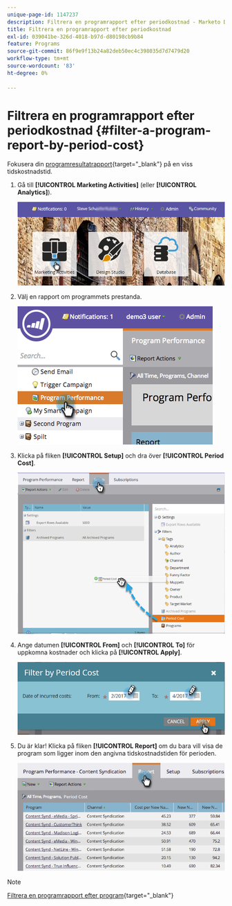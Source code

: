 ```yaml
---
unique-page-id: 1147237
description: Filtrera en programrapport efter periodkostnad - Marketo Docs - produktdokumentation
title: Filtrera en programrapport efter periodkostnad
exl-id: 039041be-326d-4018-b97d-d80198cb9b84
feature: Programs
source-git-commit: 86f9e9f13b24a82deb50ec4c398035d7d7479d20
workflow-type: tm+mt
source-wordcount: '83'
ht-degree: 0%

---
```


# Filtrera en programrapport efter periodkostnad {#filter-a-program-report-by-period-cost}

Fokusera din [programresultatrapport](/help/marketo/product-docs/core-marketo-concepts/programs/program-performance-report/create-a-program-performance-report.md){target="_blank"} på en viss tidskostnadstid.

1. Gå till **[!UICONTROL Marketing Activities]** (eller **[!UICONTROL Analytics]**).

   ![](assets/login-marketing-activities-1.png)

1. Välj en rapport om programmets prestanda.

   ![](assets/image2014-9-23-16-3a22-3a52.png)

1. Klicka på fliken **[!UICONTROL Setup]** och dra över **[!UICONTROL Period Cost]**.

   ![](assets/lm-86194-1.png)

1. Ange datumen **[!UICONTROL From]** och **[!UICONTROL To]** för uppkomna kostnader och klicka på **[!UICONTROL Apply]**.

   ![](assets/lm-86194-2a-hands.png)

1. Du är klar! Klicka på fliken **[!UICONTROL Report]** om du bara vill visa de program som ligger inom den angivna tidskostnadstiden för perioden.

   ![](assets/lm-86194-report-tab.png)

>[!NOTE]
>
>[Filtrera en programrapport efter program](/help/marketo/product-docs/core-marketo-concepts/programs/program-performance-report/filter-a-program-report-by-program.md){target="_blank"}
